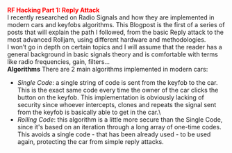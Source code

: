 <span style="color:red;">**RF Hacking Part 1: Reply Attack**</span>
\
I recently researched on Radio Signals and how they are implemented in modern cars and keyfobs algorithms.
This Blogpost is the first of a series of posts that will explain the path I followed, from the basic Reply attack to the most advanced Rolljam, using different hardware and methodologies.
\
I won’t go in depth on certain topics and I will assume that the reader has a general background in basic signals theory and is comfortable with terms like radio frequencies, gain, filters… 
\
**Algorithms**
There are 2 main algorithms implemented in modern cars:
- *Single Code*: a single string of code is sent from the keyfob to the car. This is the exact same code every time the owner of the car clicks the button on the keyfob. This implementation is obviously lacking of security since whoever intercepts, clones and repeats the signal sent from the keyfob is basically able to get in the car.\
- *Rolling Code*: this algorithm is a little more secure than the Single Code, since it's based on an iteration through a long array of one-time codes. This avoids a single code - that has been already used - to be used again, protecting the car from simple reply attacks.
